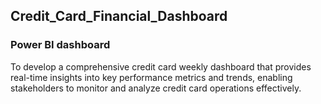 ## Credit_Card_Financial_Dashboard
### Power BI dashboard

To develop a comprehensive credit
card weekly dashboard that
provides real-time insights into key
performance metrics and trends,
enabling stakeholders to monitor
and analyze credit card operations
effectively.
